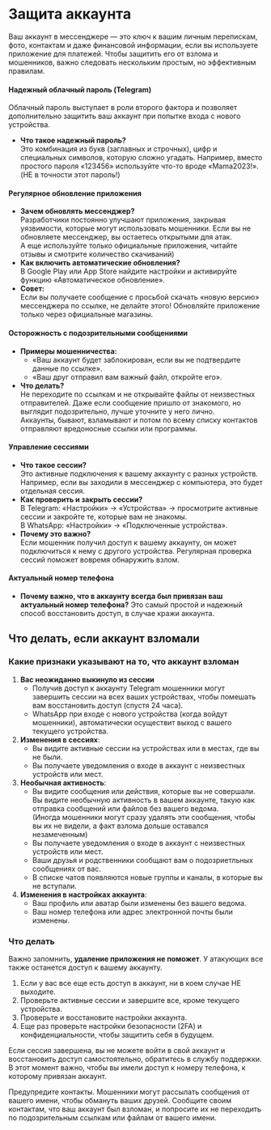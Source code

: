 # Защита аккаунта

Ваш аккаунт в мессенджере — это ключ к вашим личным перепискам, фото, контактам и даже финансовой информации, если вы используете приложение для платежей. Чтобы защитить его от взлома и мошенников, важно следовать нескольким простым, но эффективным правилам.&#x20;

#### **Надежный облачный пароль (Telegram)**

Облачный пароль выступает в роли второго фактора и позволяет дополнительно защитить ваш аккаунт при попытке входа с нового устройства.&#x20;

* **Что такое надежный пароль?**\
  Это комбинация из букв (заглавных и строчных), цифр и специальных символов, которую сложно угадать. Например, вместо простого пароля «123456» используйте что-то вроде «Mama2023!». (НЕ в точности этот пароль!)

#### **Регулярное обновление приложения**

* **Зачем обновлять мессенджер?**\
  Разработчики постоянно улучшают приложения, закрывая уязвимости, которые могут использовать мошенники. Если вы не обновляете мессенджер, вы остаетесь открытыми для атак.\
  А еще используйте только официальные приложения, читайте отзывы и смотрите количество скачиваний)
* **Как включить автоматические обновления?**\
  В Google Play или App Store найдите настройки и активируйте функцию «Автоматическое обновление».
* **Совет:**\
  Если вы получаете сообщение с просьбой скачать «новую версию» мессенджера по ссылке, не делайте этого! Обновляйте приложение только через официальные магазины.

#### **Осторожность с подозрительными сообщениями**

* **Примеры мошенничества:**
  * «Ваш аккаунт будет заблокирован, если вы не подтвердите данные по ссылке».
  * «Ваш друг отправил вам важный файл, откройте его».
* **Что делать?**\
  Не переходите по ссылкам и не открывайте файлы от неизвестных отправителей. Даже если сообщение пришло от знакомого, но выглядит подозрительно, лучше уточните у него лично.\
  Аккаунты, бывают, взламывают и потом по всему списку контактов отправляют вредоносные ссылки или программы. &#x20;

#### **Управление сессиями**

* **Что такое сессии?**\
  Это активные подключения к вашему аккаунту с разных устройств. Например, если вы заходили в мессенджер с компьютера, это будет отдельная сессия.
* **Как проверить и закрыть сессии?**\
  В Telegram: «Настройки» → «Устройства» → просмотрите активные сессии и закройте те, которые вам не знакомы.\
  В WhatsApp: «Настройки» → «Подключенные устройства».
* **Почему это важно?**\
  Если мошенник получил доступ к вашему аккаунту, он может подключиться к нему с другого устройства. Регулярная проверка сессий поможет вовремя обнаружить взлом.

#### **Актуальный номер телефона**

* **Почему важно, что в аккаунту всегда был привязан ваш актуальный номер телефона?** Это самый простой и надежный способ восстановить доступ, в случае кражи аккаунта.&#x20;

## **Что делать, если аккаунт взломали**

### **Какие признаки указывают на то, что аккаунт взломан**

1. **Вас неожиданно выкинуло из сессии**
   * Получив доступ к аккаунту Telegram мошенники могут завершить сессии на всех ваших устройствах, чтобы помешать вам восстановить доступ (спустя 24 часа).&#x20;
   * WhatsApp при входе с нового устройства (когда войдут мошенники), автоматически осуществит выход с вашего текущего устройства.&#x20;
2. **Изменения в сессиях**:
   * Вы видите активные сессии на устройствах или в местах, где вы не были.
   * Вы получаете уведомления о входе в аккаунт с неизвестных устройств или мест.
3. **Необычная активность**:
   * Вы видите сообщения или действия, которые вы не совершали. Вы видите необычную активность в вашем аккаунте, такую как отправка сообщений или файлов без вашего ведома.\
     (Иногда мошенники могут сразу удалять эти сообщения, чтобы вы их не видели, а факт взлома дольше оставался незамеченным)
   * Вы получаете уведомления о входе в аккаунт с неизвестных устройств или мест.
   * Ваши друзья и родственники сообщают вам о подозриетльных сообщениях от вас.
   * В списке чатов появляются новые группы и каналы, в которые вы не вступали.
4. **Изменения в настройках аккаунта**:
   * Ваш профиль или аватар были изменены без вашего ведома.
   * Ваш номер телефона или адрес электронной почты были изменены.

### **Что делать**

Важно запомнить, **удаление приложения не поможет**. У атакующих все также останется доступ к вашему аккаунту. &#x20;

1. Если у вас все еще есть доступ в аккаунт, ни в коем случае НЕ выходите.&#x20;
2. Проверьте активные сессии и завершите все, кроме текущего устройства.&#x20;
3. Проверьте и восстановите настройки аккаунта.&#x20;
4. Еще раз проверьте настройки безопасности (2FA) и конфиденциальности, чтобы защитить себя в будущем.&#x20;

Если сессия завершена, вы не можете войти в свой аккаунт и восстановить доступ самостоятельно, обратитесь в службу поддержки. В этот момент важно, чтобы вы имели доступ к номеру телефона, к которому привязан аккаунт.&#x20;

Предупредите контакты. Мошенники могут рассылать сообщения от вашего имени, чтобы обмануть ваших друзей. Сообщите своим контактам, что ваш аккаунт был взломан, и попросите их не переходить по подозрительным ссылкам или файлам от вашего имени.&#x20;
